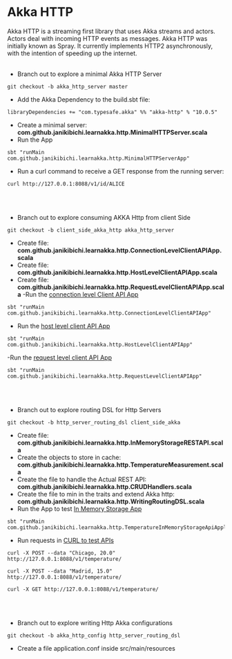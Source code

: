 # Akka HTTP

Akka HTTP is a streaming first library that uses Akka streams and actors. Actors deal with incoming HTTP events as messages.
Akka HTTP was initially known as Spray. It currently implements HTTP2 asynchronously, with the intention of speeding up the internet.
<br><br>
- Branch out to explore a minimal Akka HTTP Server
````
git checkout -b akka_http_server master
````
- Add the Akka Dependency to the build.sbt file:
````
libraryDependencies += "com.typesafe.akka" %% "akka-http" % "10.0.5"
````
- Create a minimal server: <b>com.github.janikibichi.learnakka.http.MinimalHTTPServer.scala</b>
- Run the App
````
sbt "runMain com.github.janikibichi.learnakka.http.MinimalHTTPServerApp"
````
- Run a curl command to receive a GET response from the running server:
````
curl http://127.0.0.1:8088/v1/id/ALICE
````
<br><br>
- Branch out to explore consuming AKKA Http from client Side
````
git checkout -b client_side_akka_http akka_http_server
````
- Create file: <b>com.github.janikibichi.learnakka.http.ConnectionLevelClientAPIApp.scala</b>
- Create file: <b>com.github.janikibichi.learnakka.http.HostLevelClientAPIApp.scala</b>
- Create file: <b>com.github.janikibichi.learnakka.http.RequestLevelClientAPIApp.scala</b>
-Run the [connection level Client API App](https://asciinema.org/a/au41haWcDr8Yc4lHQU9RyfAzW)
````
sbt "runMain com.github.janikibichi.learnakka.http.ConnectionLevelClientAPIApp"
````
- Run the [host level client API App](https://asciinema.org/a/YJ48yhY3ckRFB9bN9cnEcpfyS)
````
sbt "runMain com.github.janikibichi.learnakka.http.HostLevelClientAPIApp"
````
-Run the [request level client API App](https://asciinema.org/a/FeyOM6b5yYWykLmvXtCn5HuGe)
````
sbt "runMain com.github.janikibichi.learnakka.http.RequestLevelClientAPIApp"
````
<br><br>
- Branch out to explore routing DSL for Http Servers
````
git checkout -b http_server_routing_dsl client_side_akka

````
- Create file: <b>com.github.janikibichi.learnakka.http.InMemoryStorageRESTAPI.scala</b>
- Create the objects to store in cache: <b>com.github.janikibichi.learnakka.http.TemperatureMeasurement.scala</b>
- Create the file to handle the Actual REST API: <b>com.github.janikibichi.learnakka.http.CRUDHandlers.scala</b>
- Create the file to min in the traits and extend Akka http: <b>com.github.janikibichi.learnakka.http.WritingRoutingDSL.scala</b>
- Run the App to test [In Memory Storage App](https://asciinema.org/a/w8qcJBRYsNiz3S1pkaDzOLDVh)
````
sbt "runMain com.github.janikibichi.learnakka.http.TemperatureInMemoryStorageApiApplication"
````
- Run requests in [CURL to test APIs](https://asciinema.org/a/T7iEGH0dEB0J1kExxpW3dnSrP)
````
curl -X POST --data "Chicago, 20.0" http://127.0.0.1:8088/v1/temperature/

curl -X POST --data "Madrid, 15.0" http://127.0.0.1:8088/v1/temperature/

curl -X GET http://127.0.0.1:8088/v1/temperature/
````
<br><br>
- Branch out to explore writing Http Akka configurations
````
git checkout -b akka_http_config http_server_routing_dsl
````
- Create a file application.conf inside src/main/resources